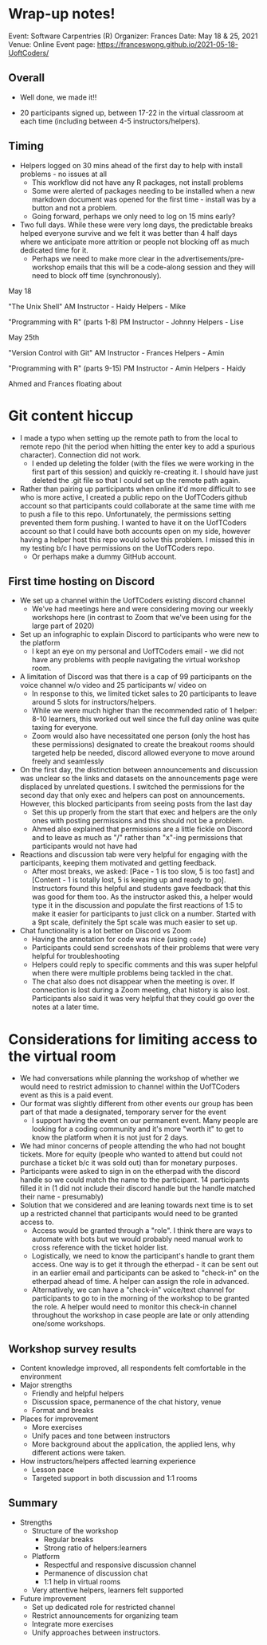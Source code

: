 # Wrap-up notes! 

Event: Software Carpentries (R) 
Organizer: Frances 
Date: May 18 & 25, 2021
Venue: Online 
Event page: https://franceswong.github.io/2021-05-18-UoftCoders/

## Overall 

* Well done, we made it!! 

* 20 participants signed up, between 17-22 in the virtual classroom at each time (including between 4-5 instructors/helpers). 

## Timing 

* Helpers logged on 30 mins ahead of the first day to help with install problems - no issues at all 
    * This workflow did not have any R packages, not install problems 
    * Some were alerted of packages needing to be installed when a new markdown document was opened for the first time - install was by a button and not a problem.
    * Going forward, perhaps we only need to log on 15 mins early? 
* Two full days. While these were very long days, the predictable breaks helped everyone survive and we felt it was better than 4 half days where we anticipate more attrition or people not blocking off as much dedicated time for it. 
    * Perhaps we need to make more clear in the advertisements/pre-workshop emails that this will be a code-along session and they will need to block off time (synchronously).

May 18

"The Unix Shell" AM
Instructor - Haidy
Helpers - Mike

"Programming with R" (parts 1-8) PM
Instructor - Johnny
Helpers - Lise

May 25th

"Version Control with Git" AM
Instructor - Frances
Helpers - Amin

"Programming with R" (parts 9-15) PM
Instructor - Amin
Helpers - Haidy

Ahmed and Frances floating about 

# Git content hiccup

* I made a typo when setting up the remote path to from the local to remote repo (hit the period when hitting the enter key to add a spurious character). Connection did not work. 
    * I ended up deleting the folder (with the files we were working in the first part of this session) and quickly re-creating it. I should have just deleted the .git file so that I could set up the remote path again. 
* Rather than pairing up participants when online it'd more difficult to see who is more active, I created a public repo on the UofTCoders github account so that participants could collaborate at the same time with me to push a file to this repo. Unfortunately, the permissions setting prevented them form pushing. I wanted to have it on the UofTCoders account so that I could have both accounts open on my side, however having a helper host this repo would solve this problem. I missed this in my testing b/c I have permissions on the UofTCoders repo.
    * Or perhaps make a dummy GitHub account. 



## First time hosting on Discord 

* We set up a channel within the UofTCoders existing discord channel 
    * We've had meetings here and were considering moving our weekly workshops here (in contrast to Zoom that we've been using for the large part of 2020)
* Set up an infographic to explain Discord to participants who were new to the platform
    * I kept an eye on my personal and UofTCoders email - we did not have any problems with people navigating the virtual workshop room. 
* A limitation of Discord was that there is a cap of 99 participants on the voice channel w/o video and 25 participants w/ video on
    * In response to this, we limited ticket sales to 20 participants to leave around 5 slots for instructors/helpers. 
    * While we were much higher than the recommended ratio of 1 helper: 8-10 learners, this worked out well since the full day online was quite taxing for everyone. 
    * Zoom would also have necessitated one person (only the host has these permissions) designated to create the breakout rooms should targeted help be needed, discord allowed everyone to move around freely and seamlessly
* On the first day, the distinction between announcements and discussion was unclear so the links and datasets on the announcements page were displaced by unrelated questions. I switched the permissions for the second day that only exec and helpers can post on announcements. However, this blocked participants from seeing posts from the last day 
    * Set this up properly from the start that exec and helpers are the only ones with posting permissions and this should not be a problem. 
    * Ahmed also explained that permissions are a little fickle on Discord and to leave as much as "/" rather than "x"-ing permissions that participants would not have had
* Reactions and discussion tab were very helpful for engaging with the participants, keeping them motivated and getting feedback. 
    * After most breaks, we asked: [Pace - 1 is too slow, 5 is too fast] and [Content - 1 is totally lost, 5 is keeping up and ready to go]. Instructors found this helpful and students gave feedback that this was good for them too. As the instructor asked this, a helper would type it in the discussion and populate the first reactions of 1:5 to make it easier for participants to just click on a number. Started with a 9pt scale, definitely the 5pt scale was much easier to set up. 
* Chat functionality is a lot better on Discord vs Zoom 
    * Having the annotation for code was nice (using `code`)
    * Participants could send screenshots of their problems that were very helpful for troubleshooting
    * Helpers could reply to specific comments and this was super helpful when there were multiple problems being tackled in the chat. 
    * The chat also does not disappear when the meeting is over. If connection is lost during a Zoom meeting, chat history is also lost. Participants also said it was very helpful that they could go over the notes at a later time. 


# Considerations for limiting access to the virtual room

* We had conversations while planning the workshop of whether we would need to restrict admission to channel within the UofTCoders event as this is a paid event. 
* Our format was slightly different from other events our group has been part of that made a designated, temporary server for the event 
    * I support having the event on our permanent event. Many people are looking for a coding community and it's more "worth it" to get to know the platform when it is not just for 2 days. 
* We had minor concerns of people attending the who had not bought tickets. More for equity (people who wanted to attend but could not purchase a ticket b/c it was sold out) than for monetary purposes. 
* Participants were asked to sign in on the etherpad with the discord handle so we could match the name to the participant. 14 participants filled it in (1 did not include their discord handle but the handle matched their name - presumably)
* Solution that we considered and are leaning towards next time is to set up a restricted channel that participants would need to be granted access to. 
    * Access would be granted through a "role". I think there are ways to automate with bots but we would probably need manual work to cross reference with the ticket holder list. 
    * Logistically, we need to know the participant's handle to grant them access. One way is to get it through the etherpad - it can be sent out in an earlier email and participants can be asked to "check-in" on the etherpad ahead of time. A helper can assign the role in advanced. 
    * Alternatively, we can have a "check-in" voice/text channel for participants to go to in the morning of the workshop to be granted the role. A helper would need to monitor this check-in channel throughout the workshop in case people are late or only attending one/some workshops. 

## Workshop survey results 

* Content knowledge improved, all respondents felt comfortable in the environment
* Major strengths 
    * Friendly and helpful helpers
    * Discussion space, permanence of the chat history, venue 
    * Format and breaks
* Places for improvement 
    * More exercises
    * Unify paces and tone between instructors 
    * More background about the application, the applied lens, why different actions were taken. 
* How instructors/helpers affected learning experience 
    * Lesson pace 
    * Targeted support in both discussion and 1:1 rooms 



## Summary

* Strengths 
    * Structure of the workshop 
        * Regular breaks 
        * Strong ratio of helpers:learners 
    * Platform 
        * Respectful and responsive discussion channel 
        * Permanence of discussion chat 
        * 1:1 help in virtual rooms 
    * Very attentive helpers, learners felt supported 
* Future improvement 
    * Set up dedicated role for restricted channel 
    * Restrict announcements for organizing team 
    * Integrate more exercises 
    * Unify approaches between instructors. 
